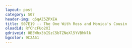 ```yaml
---
layout: post 
category: S07 
header-img: q6qAZ5ZPXEA 
title: S07E19 -- The One With Ross and Monica's Cousin 
oloadid: RfChcFUo2XI 
gdriveid: 0B5Whx3bISzC5bTZNeXl5YVBhNlk 
bgcolor: 9C2A61
--- 
```

<!--more--> 
